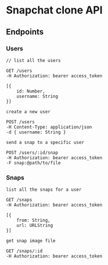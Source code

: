 # Snapchat clone API

## Endpoints

### Users

```
// list all the users

GET /users
-H Authorization: bearer access_token

[{
	id: Number,
	username: String
}]
```

```
create a new user

POST /users
-H Content-Type: application/json
-d { username: String }
```

```
send a snap to a specific user

POST /users/:id/snap
-H Authorization: bearer access_token
-F snap:@path/to/file
```

### Snaps

```
list all the snaps for a user

GET /snaps
-H Authorization: bearer access_token

[{
	from: String,
	url: URLString
}]
```

```
get snap image file

GET /snaps/:id
-H Authorization: bearer access_token
```

